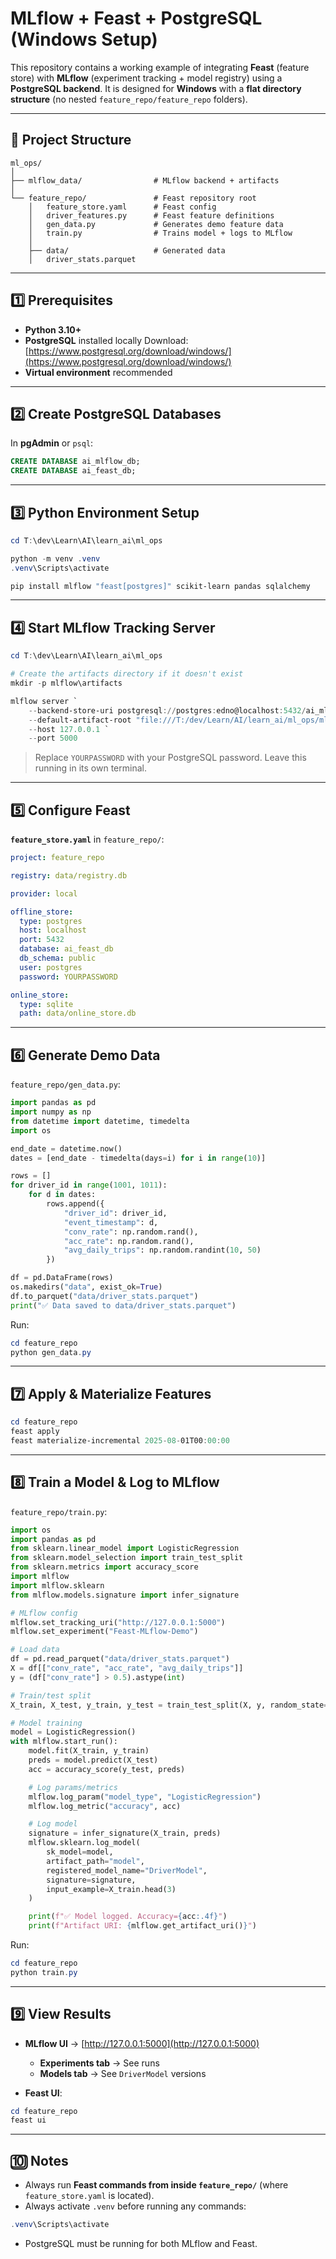 # **MLflow + Feast + PostgreSQL (Windows Setup)**

This repository contains a working example of integrating **Feast** (feature store) with **MLflow** (experiment tracking + model registry) using a **PostgreSQL backend**.
It is designed for **Windows** with a **flat directory structure** (no nested `feature_repo/feature_repo` folders).

---

## **📂 Project Structure**

```
ml_ops/
│
├── mlflow_data/                # MLflow backend + artifacts
│
└── feature_repo/               # Feast repository root
    │   feature_store.yaml      # Feast config
    │   driver_features.py      # Feast feature definitions
    │   gen_data.py             # Generates demo feature data
    │   train.py                # Trains model + logs to MLflow
    │
    ├── data/                   # Generated data
    │   driver_stats.parquet
```

---

## **1️⃣ Prerequisites**

* **Python 3.10+**
* **PostgreSQL** installed locally
  Download: [https://www.postgresql.org/download/windows/](https://www.postgresql.org/download/windows/)
* **Virtual environment** recommended

---

## **2️⃣ Create PostgreSQL Databases**

In **pgAdmin** or `psql`:

```sql
CREATE DATABASE ai_mlflow_db;
CREATE DATABASE ai_feast_db;
```

---

## **3️⃣ Python Environment Setup**

```powershell
cd T:\dev\Learn\AI\learn_ai\ml_ops

python -m venv .venv
.venv\Scripts\activate

pip install mlflow "feast[postgres]" scikit-learn pandas sqlalchemy
```

---

## **4️⃣ Start MLflow Tracking Server**

```powershell
cd T:\dev\Learn\AI\learn_ai\ml_ops

# Create the artifacts directory if it doesn't exist
mkdir -p mlflow\artifacts

mlflow server `
    --backend-store-uri postgresql://postgres:edno@localhost:5432/ai_mlflow_db `
    --default-artifact-root "file:///T:/dev/Learn/AI/learn_ai/ml_ops/mlflow/artifacts" `
    --host 127.0.0.1 `
    --port 5000
```

> Replace `YOURPASSWORD` with your PostgreSQL password.
> Leave this running in its own terminal.

---

## **5️⃣ Configure Feast**

**`feature_store.yaml`** in `feature_repo/`:

```yaml
project: feature_repo

registry: data/registry.db

provider: local

offline_store:
  type: postgres
  host: localhost
  port: 5432
  database: ai_feast_db
  db_schema: public
  user: postgres
  password: YOURPASSWORD

online_store:
  type: sqlite
  path: data/online_store.db
```

---

## **6️⃣ Generate Demo Data**

`feature_repo/gen_data.py`:

```python
import pandas as pd
import numpy as np
from datetime import datetime, timedelta
import os

end_date = datetime.now()
dates = [end_date - timedelta(days=i) for i in range(10)]

rows = []
for driver_id in range(1001, 1011):
    for d in dates:
        rows.append({
            "driver_id": driver_id,
            "event_timestamp": d,
            "conv_rate": np.random.rand(),
            "acc_rate": np.random.rand(),
            "avg_daily_trips": np.random.randint(10, 50)
        })

df = pd.DataFrame(rows)
os.makedirs("data", exist_ok=True)
df.to_parquet("data/driver_stats.parquet")
print("✅ Data saved to data/driver_stats.parquet")
```

Run:

```powershell
cd feature_repo
python gen_data.py
```

---

## **7️⃣ Apply & Materialize Features**

```powershell
cd feature_repo
feast apply
feast materialize-incremental 2025-08-01T00:00:00
```

---

## **8️⃣ Train a Model & Log to MLflow**

`feature_repo/train.py`:

```python
import os
import pandas as pd
from sklearn.linear_model import LogisticRegression
from sklearn.model_selection import train_test_split
from sklearn.metrics import accuracy_score
import mlflow
import mlflow.sklearn
from mlflow.models.signature import infer_signature

# MLflow config
mlflow.set_tracking_uri("http://127.0.0.1:5000")
mlflow.set_experiment("Feast-MLflow-Demo")

# Load data
df = pd.read_parquet("data/driver_stats.parquet")
X = df[["conv_rate", "acc_rate", "avg_daily_trips"]]
y = (df["conv_rate"] > 0.5).astype(int)

# Train/test split
X_train, X_test, y_train, y_test = train_test_split(X, y, random_state=42)

# Model training
model = LogisticRegression()
with mlflow.start_run():
    model.fit(X_train, y_train)
    preds = model.predict(X_test)
    acc = accuracy_score(y_test, preds)

    # Log params/metrics
    mlflow.log_param("model_type", "LogisticRegression")
    mlflow.log_metric("accuracy", acc)

    # Log model
    signature = infer_signature(X_train, preds)
    mlflow.sklearn.log_model(
        sk_model=model,
        artifact_path="model",
        registered_model_name="DriverModel",
        signature=signature,
        input_example=X_train.head(3)
    )

    print(f"✅ Model logged. Accuracy={acc:.4f}")
    print(f"Artifact URI: {mlflow.get_artifact_uri()}")
```

Run:

```powershell
cd feature_repo
python train.py
```

---

## **9️⃣ View Results**

* **MLflow UI** → [http://127.0.0.1:5000](http://127.0.0.1:5000)

  * **Experiments tab** → See runs
  * **Models tab** → See `DriverModel` versions
* **Feast UI**:

```powershell
cd feature_repo
feast ui
```

---

## **🔟 Notes**

* Always run **Feast commands from inside `feature_repo/`** (where `feature_store.yaml` is located).
* Always activate `.venv` before running any commands:

```powershell
.venv\Scripts\activate
```

* PostgreSQL must be running for both MLflow and Feast.

